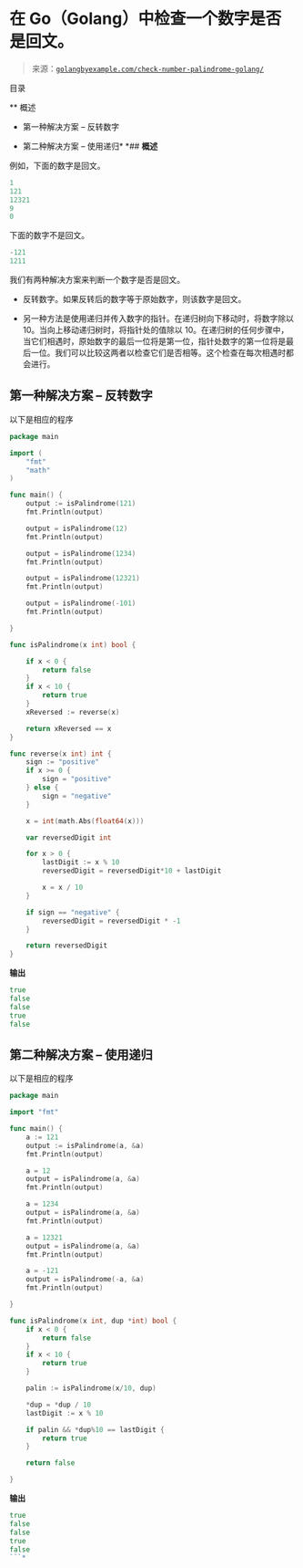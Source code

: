 <!--yml

类别：未分类

日期：2024-10-13 06:42:24

-->

# 在 Go（Golang）中检查一个数字是否是回文。

> 来源：[`golangbyexample.com/check-number-palindrome-golang/`](https://golangbyexample.com/check-number-palindrome-golang/)

目录

**   概述

+   第一种解决方案 – 反转数字

+   第二种解决方案 – 使用递归*  *## **概述**

例如，下面的数字是回文。

```go
1
121
12321
9
0
```

下面的数字不是回文。

```go
-121
1211
```

我们有两种解决方案来判断一个数字是否是回文。

+   反转数字。如果反转后的数字等于原始数字，则该数字是回文。

+   另一种方法是使用递归并传入数字的指针。在递归树向下移动时，将数字除以 10。当向上移动递归树时，将指针处的值除以 10。在递归树的任何步骤中，当它们相遇时，原始数字的最后一位将是第一位，指针处数字的第一位将是最后一位。我们可以比较这两者以检查它们是否相等。这个检查在每次相遇时都会进行。

## **第一种解决方案 – 反转数字**

以下是相应的程序

```go
package main

import (
	"fmt"
	"math"
)

func main() {
	output := isPalindrome(121)
	fmt.Println(output)

	output = isPalindrome(12)
	fmt.Println(output)

	output = isPalindrome(1234)
	fmt.Println(output)

	output = isPalindrome(12321)
	fmt.Println(output)

	output = isPalindrome(-101)
	fmt.Println(output)

}

func isPalindrome(x int) bool {

	if x < 0 {
		return false
	}
	if x < 10 {
		return true
	}
	xReversed := reverse(x)

	return xReversed == x
}

func reverse(x int) int {
	sign := "positive"
	if x >= 0 {
		sign = "positive"
	} else {
		sign = "negative"
	}

	x = int(math.Abs(float64(x)))

	var reversedDigit int

	for x > 0 {
		lastDigit := x % 10
		reversedDigit = reversedDigit*10 + lastDigit

		x = x / 10
	}

	if sign == "negative" {
		reversedDigit = reversedDigit * -1
	}

	return reversedDigit
}
```

**输出**

```go
true
false
false
true
false
```

## **第二种解决方案 – 使用递归**

以下是相应的程序

```go
package main

import "fmt"

func main() {
	a := 121
	output := isPalindrome(a, &a)
	fmt.Println(output)

	a = 12
	output = isPalindrome(a, &a)
	fmt.Println(output)

	a = 1234
	output = isPalindrome(a, &a)
	fmt.Println(output)

	a = 12321
	output = isPalindrome(a, &a)
	fmt.Println(output)

	a = -121
	output = isPalindrome(-a, &a)
	fmt.Println(output)

}

func isPalindrome(x int, dup *int) bool {
	if x < 0 {
		return false
	}
	if x < 10 {
		return true
	}

	palin := isPalindrome(x/10, dup)

	*dup = *dup / 10
	lastDigit := x % 10

	if palin && *dup%10 == lastDigit {
		return true
	}

	return false

}
```

**输出**

```go
true
false
false
true
false
```*

